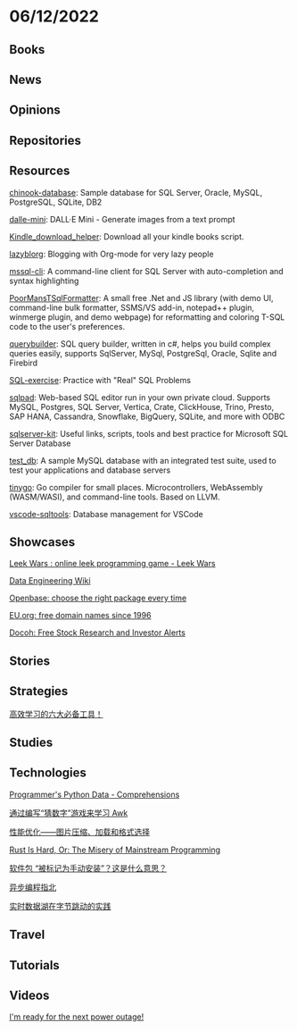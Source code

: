 # 06/12/2022

## Books

## News

## Opinions

## Repositories

## Resources
[chinook-database](https://github.com/lerocha/chinook-database): Sample database for SQL Server, Oracle, MySQL, PostgreSQL, SQLite, DB2

[dalle-mini](https://github.com/borisdayma/dalle-mini): DALL·E Mini - Generate images from a text prompt

[Kindle_download_helper](https://github.com/yihong0618/Kindle_download_helper): Download all your kindle books script.

[lazyblorg](https://github.com/novoid/lazyblorg): Blogging with Org-mode for very lazy people

[mssql-cli](https://github.com/dbcli/mssql-cli): A command-line client for SQL Server with auto-completion and syntax highlighting

[PoorMansTSqlFormatter](https://github.com/TaoK/PoorMansTSqlFormatter): A small free .Net and JS library (with demo UI, command-line bulk formatter, SSMS/VS add-in, notepad++ plugin, winmerge plugin, and demo webpage) for reformatting and coloring T-SQL code to the user's preferences.

[querybuilder](https://github.com/sqlkata/querybuilder): SQL query builder, written in c#, helps you build complex queries easily, supports SqlServer, MySql, PostgreSql, Oracle, Sqlite and Firebird

[SQL-exercise](https://github.com/XD-DENG/SQL-exercise): Practice with "Real" SQL Problems

[sqlpad](https://github.com/sqlpad/sqlpad): Web-based SQL editor run in your own private cloud. Supports MySQL, Postgres, SQL Server, Vertica, Crate, ClickHouse, Trino, Presto, SAP HANA, Cassandra, Snowflake, BigQuery, SQLite, and more with ODBC

[sqlserver-kit](https://github.com/ktaranov/sqlserver-kit): Useful links, scripts, tools and best practice for Microsoft SQL Server Database

[test_db](https://github.com/datacharmer/test_db): A sample MySQL database with an integrated test suite, used to test your applications and database servers

[tinygo](https://github.com/tinygo-org/tinygo): Go compiler for small places. Microcontrollers, WebAssembly (WASM/WASI), and command-line tools. Based on LLVM.

[vscode-sqltools](https://github.com/mtxr/vscode-sqltools): Database management for VSCode

## Showcases
[Leek Wars : online leek programming game - Leek Wars](https://leekwars.com/)

[Data Engineering Wiki](https://dataengineering.wiki/Index)

[Openbase: choose the right package every time](https://openbase.com/)

[EU.org: free domain names since 1996](https://nic.eu.org/)

[Docoh: Free Stock Research and Investor Alerts](https://docoh.com/)

## Stories

## Strategies
[高效学习的六大必备工具！](https://mp.weixin.qq.com/s/5DK84kgPsMnsY99hDDHl8w)

## Studies

## Technologies
[Programmer's Python Data - Comprehensions](https://www.i-programmer.info/programming/python/15464-programmers-python-data-comprehensions-.html)

[通过编写“猜数字”游戏来学习 Awk](https://linux.cn/article-14668-1.html)

[性能优化——图片压缩、加载和格式选择](https://mp.weixin.qq.com/s/FtaUER4Hv3RzCReKTqIRNQ)

[Rust Is Hard, Or: The Misery of Mainstream Programming](https://hirrolot.github.io/posts/rust-is-hard-or-the-misery-of-mainstream-programming.html)

[软件包 “被标记为手动安装”？这是什么意思？](https://linux.cn/article-14675-1.html)

[异步编程指北](https://mp.weixin.qq.com/s?__biz=MjM5ODYwMjI2MA==&mid=2649771018&idx=1&sn=c1c5852e00e42abb6ab746a4b65e3b60&scene=58&subscene=0)

[实时数据湖在字节跳动的实践](https://my.oschina.net/u/5588928/blog/5534959)

## Travel

## Tutorials

## Videos
[I'm ready for the next power outage!](https://www.youtube.com/watch?v=RhTDneoDUdc)
